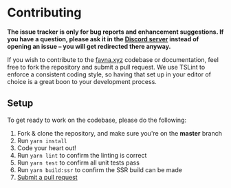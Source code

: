# Contributing

**The issue tracker is only for bug reports and enhancement suggestions. If you have a question, please ask it in the [Discord server](https://favna.xyz/redirect/server) instead of opening an issue – you will get redirected there anyway.**

If you wish to contribute to the [favna.xyz](https://favna.xyz) codebase or documentation, feel free to fork the repository and submit a pull request. We use TSLint to enforce a consistent coding style, so having that set up in your editor of choice is a great boon to your development process.

## Setup
To get ready to work on the codebase, please do the following:

1. Fork & clone the repository, and make sure you're on the **master** branch
2. Run `yarn install`
3. Code your heart out!
4. Run `yarn lint` to confirm the linting is correct
5. Run `yarn test` to confirm all unit tests pass
6. Run `yarn build:ssr` to confirm the SSR build can be made
7. [Submit a pull request](https://github.com/favna/homesite/compare)